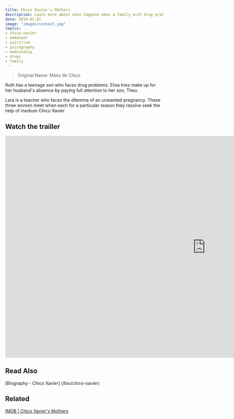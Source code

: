 ```yaml
---
title: Chico Xavier's Mothers
description: Learn more about what happens when a family with drug problem decides to look for Chico Xavier.
date: 2019-01-01
image: "images/contact.jpg"
topics: 
- chico-xavier
- emmanuel
- spiritism
- psicography
- mediunship
- drugs
- family
---
```


> Original Name: Mães de Chico

Ruth has a teenage son who faces drug problems. Elisa tries
make up for her husband's absence by paying full attention to her son, Theo. 

Lara is a teacher who faces the dilemma of an unwanted pregnancy. These
three women meet when each for a particular reason they resolve
seek the help of medium Chico Xavier 

## Watch the trailler
<iframe width="1280" height="709" src="https://www.youtube.com/watch?v=GR3Q4n8g8rs" frameborder="0" allow="accelerometer; autoplay; encrypted-media; gyroscope; picture-in-picture" allowfullscreen></iframe>

## Read Also
[Biography - Chico Xavier] (/bio/chico-xavier)  

## Related
[IMDB | Chico Xavier's Mothers](https://www.imdb.com/title/tt1882041/)
